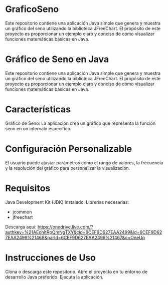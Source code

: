 # GraficoSeno
Este repositorio contiene una aplicación Java simple que genera y muestra un gráfico del seno utilizando la biblioteca JFreeChart. El propósito de este proyecto es proporcionar un ejemplo claro y conciso de cómo visualizar funciones matemáticas básicas en Java.

# Gráfico de Seno en Java
Este repositorio contiene una aplicación Java simple que genera y muestra un gráfico del seno utilizando la biblioteca JFreeChart. El propósito de este proyecto es proporcionar un ejemplo claro y conciso de cómo visualizar funciones matemáticas básicas en Java.

# Características
Gráfico de Seno: La aplicación crea un gráfico que representa la función seno en un intervalo específico.

# Configuración Personalizable
El usuario puede ajustar parámetros como el rango de valores, la frecuencia y la resolución del gráfico para personalizar la visualización.

# Requisitos
Java Development Kit (JDK) instalado.
Librerías necesarias:
  - jcommon
  - jfreechart

Descarga aquí: https://onedrive.live.com/?authkey=%21AEohltRpQmNgTXY&cid=6CEF9D627EAA2499&id=6CEF9D627EAA2499%21468&parId=6CEF9D627EAA2499%21467&o=OneUp

# Instrucciones de Uso
Clona o descarga este repositorio.
Abre el proyecto en tu entorno de desarrollo Java preferido.
Ejecuta la aplicación.
